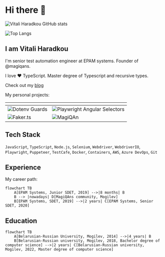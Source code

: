 # Hi there 👋

![Vitali Haradkou GitHub stats](https://github-readme-stats.vercel.app/api?username=vitalics&show_icons=true&theme=onedark)

![Top Langs](https://github-readme-stats.vercel.app/api/top-langs/?username=anuraghazra)

## I am Vitali Haradkou

I'm senior test automation engineer at EPAM systems. Founder of @magiqans.

I love ❤️ TypeScript. Master degree of Typescript and recursive types.

Check out my [blog](blog/README.md)

My personal projects:

| <!-- -->    | <!-- -->    |
| ------------ | ------------- |
| ![Dotenv Guards](https://github-readme-stats.vercel.app/api/pin/?username=vitalics&repo=dotenv-guards) | ![Playwright Angular Selectors](https://github-readme-stats.vercel.app/api/pin/?username=vitalics&repo=playwright-angular-selectors)    |
| ![Faker.ts](https://github-readme-stats.vercel.app/api/pin/?username=vitalics&repo=faker.ts)       | ![MagiQAn](https://github-readme-stats.vercel.app/api/pin/?username=vitalics&repo=magiqan)    |

## Tech Stack

`JavaScript`, `TypeScript`, `Node.js`, `Selenium`, `Webdriver`, `WebdriverIO`, `Playwright`, `Puppeteer`, `TestCafe`, `Docker`, `Containers`, `AWS`, `Azure DevOps`, `Git`

## Experience

My career path:

```mermaid
flowchart TB
    A[EPAM Systems, Junior SDET, 2019] -->|8 months| B
    B --> |nowadays| D[MagiQAns community, Mogilev]
    B[EPAM Systems, SDET, 2019] -->|2 years| C[EPAM Systems, Senior SDET, 2020]
```

## Education

```mermaid
flowchart TB
    A[Belarusian-Russian University, Mogilev, 2014] -->|4 years| B
    B[Belarusian-Russian university, Mogilev, 2018, Bachelor degree of computer science] -->|2 years| C[Belarusian-Russian university, Mogilev, 2022, Master degree of computer science]
```
